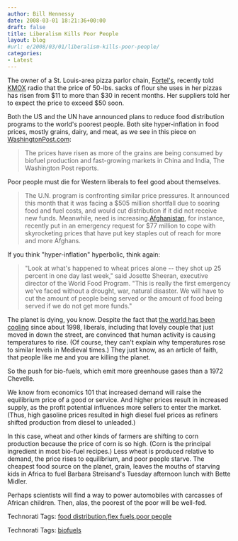 ```yaml
---
author: Bill Hennessy
date: 2008-03-01 18:21:36+00:00
draft: false
title: Liberalism Kills Poor People
layout: blog
#url: e/2008/03/01/liberalism-kills-poor-people/
categories:
- Latest
---
```


The owner of a St. Louis-area pizza parlor chain, [Fortel's](https://www.fortelspizzaden.com/), recently told [KMOX](https://www.kmox.com) radio that the price of 50-lbs. sacks of flour she uses in her pizzas has risen from $11 to more than $30 in recent months. Her suppliers told her to expect the price to exceed $50 soon.

 

Both the US and the UN have announced plans to reduce food distribution programs to the world's poorest people. Both site hyper-inflation in food prices, mostly grains, dairy, and meat, as we see in this piece on [WashingtonPost.com](https://www.washingtonpost.com/wp-dyn/content/article/2008/02/29/AR2008022904029.html?wpisrc=newsletter):

 

>   
> 
> The prices have risen as more of the grains are being consumed by biofuel production and fast-growing markets in China and India, The Washington Post reports.
> 
> 

 

Poor people must die for Western liberals to feel good about themselves.

 

>   
> 
> The U.N. program is confronting similar price pressures. It announced this month that it was facing a $505 million shortfall due to soaring food and fuel costs, and would cut distribution if it did not receive new funds. Meanwhile, need is increasing.[Afghanistan](https://www.washingtonpost.com/ac2/related/topic/Afghanistan?tid=informline), for instance, recently put in an emergency request for $77 million to cope with skyrocketing prices that have put key staples out of reach for more and more Afghans.
> 
> 

 

If you think "hyper-inflation" hyperbolic, think again:

 

>   
> 
> "Look at what's happened to wheat prices alone -- they shot up 25 percent in one day last week," said Josette Sheeran, executive director of the World Food Program. "This is really the first emergency we've faced without a drought, war, natural disaster. We will have to cut the amount of people being served or the amount of food being served if we do not get more funds."
> 
> 

 

The planet is dying, you know. Despite the fact that [the world has been cooling](https://wattsupwiththat.wordpress.com/2008/02/29/interesting-plots-of-temperature-trends-the-4-global-temperature-metrics-according-to-basil/) since about 1998, liberals, including that lovely couple that just moved in down the street, are convinced that human activity is causing temperatures to rise. (Of course, they can't explain why temperatures rose to similar levels in Medieval times.) They just know, as an article of faith, that people like me and you are killing the planet.

 

So the push for bio-fuels, which emit more greenhouse gases than a 1972 Chevelle.

 

We know from economics 101 that increased demand will raise the equilibrium price of a good or service. And higher prices result in increased supply, as the profit potential influences more sellers to enter the market. (Thus, high gasoline prices resulted in high diesel fuel prices as refiners shifted production from diesel to unleaded.)

 

In this case, wheat and other kinds of farmers are shifting to corn production because the price of corn is so high. (Corn is the principal ingredient in most bio-fuel recipes.) Less wheat is produced relative to demand, the price rises to equilibrium, and poor people starve. The cheapest food source on the planet, grain, leaves the mouths of starving kids in Africa to fuel Barbara Streisand's Tuesday afternoon lunch with Bette Midler.

 

Perhaps scientists will find a way to power automobiles with carcasses of African children. Then, alas, the poorest of the poor will be well-fed.

 

 

Technorati Tags: [food distribution](https://technorati.com/tags/food%20distribution),[flex fuels](https://technorati.com/tags/flex%20fuels),[poor people](https://technorati.com/tags/poor%20people)

 

Technorati Tags: [biofuels](https://technorati.com/tags/biofuels)
